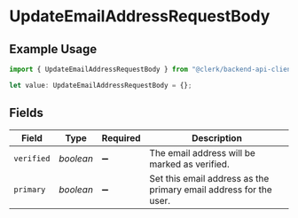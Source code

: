 # UpdateEmailAddressRequestBody

## Example Usage

```typescript
import { UpdateEmailAddressRequestBody } from "@clerk/backend-api-client/models/operations";

let value: UpdateEmailAddressRequestBody = {};
```

## Fields

| Field                                                             | Type                                                              | Required                                                          | Description                                                       |
| ----------------------------------------------------------------- | ----------------------------------------------------------------- | ----------------------------------------------------------------- | ----------------------------------------------------------------- |
| `verified`                                                        | *boolean*                                                         | :heavy_minus_sign:                                                | The email address will be marked as verified.                     |
| `primary`                                                         | *boolean*                                                         | :heavy_minus_sign:                                                | Set this email address as the primary email address for the user. |